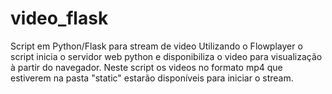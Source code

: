 # video_flask
Script em Python/Flask para stream de video 
Utilizando o Flowplayer o script inicia o servidor web python e disponibiliza o video para visualização à partir do navegador.
Neste script os videos no formato mp4 que estiverem na pasta "static" estarão disponíveis para iniciar o stream.
